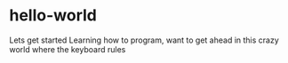 # hello-world
Lets get started
Learning how to program, want to get ahead in this crazy world where the keyboard rules
